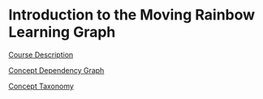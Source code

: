 # Introduction to the Moving Rainbow Learning Graph

[Course Description](course-description.md)

[Concept Dependency Graph](./concept-dependency-graph.md)

[Concept Taxonomy](./concept-taxonomy.md)